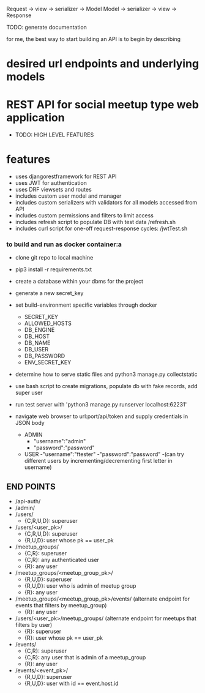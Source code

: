Request ->
	view ->
		serializer ->
			Model 
Model ->
	serializer -> 
		view -> 
			Response
	
TODO: generate documentation

for me, the best way to start building an API is to begin by describing 
# desired url endpoints and underlying models

# REST API for social meetup type web application
- TODO: HIGH LEVEL FEATURES

# features 
- uses djangorestframework for REST API
- uses JWT for authentication 
- uses DRF viewsets and routes 
- includes custom user model and manager
- includes custom serializers with validators for all models accessed from API
- includes custom permissions and filters to limit access 
- includes refresh script to populate DB with test data /refresh.sh
- includes curl script for one-off request-response cycles: /jwtTest.sh

### to build and run as docker container:a
- clone git repo to local machine
- pip3 install -r requirements.txt
- create a database within your dbms for the project
- generate a new secret_key 
- set build-environment specific variables through docker
	- SECRET_KEY
	- ALLOWED_HOSTS
	- DB_ENGINE
	- DB_HOST
	- DB_NAME
	- DB_USER
	- DB_PASSWORD
	- ENV_SECRET_KEY
- determine how to serve static files and python3 manage.py collectstatic


- use bash script to create migrations, populate db with fake records, add super user
- run test server with 'python3 manage.py runserver localhost:62231'
- navigate web browser to url:port/api/token and supply credentials in JSON body
	- ADMIN
		- "username":"admin"
		- "password":"password"
	- USER
		-"username":"ftester"
		-"password":"password"
		-(can try different users by incrementing/decrementing first letter in username)

## END POINTS
- /api-auth/ 
- /admin/  
- /users/ 
	- {C,R,U,D}:	superuser
- /users/<user_pk>/ 
	- {C,R,U,D}:	superuser
	- {R,U,D}:	user whose pk == user_pk
- /meetup_groups/ 
	- {C,R}:	superuser
	- {C,R}:	any authenticated user
	- {R}:		any user
- /meetup_groups/<meetup_group_pk>/
	- {R,U,D}:	superuser
	- {R,U,D}:	user who is admin of meetup group
	- {R}:		any user
- /meetup_groups/<meetup_group_pk>/events/ (alternate endpoint for events that filters by meetup_group)
	- {R}: any user
- /users/<user_pk>/meetup_groups/ (alternate endpoint for meetups that filters by user)
	- {R}:		superuser
	- {R}:		user whose pk == user_pk
- /events/
	- {C,R}: 	superuser
	- {C,R}:	any user that is admin of a meetup_group
	- {R}:		any user
- /events/<event_pk>/
	- {R,U,D}:	superuser
	- {R,U,D}:	user with id == event.host.id

